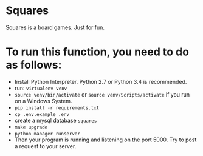 # Squares
Squares is a board games. Just for fun.

# To run this function, you need to do as follows:

* Install Python Interpreter. Python 2.7 or Python 3.4 is recommended.
* run: `virtualenv venv`
* `source venv/bin/activate` or `source venv/Scripts/activate` if you run on a Windows System.
* `pip install -r requirements.txt`
* `cp .env.example .env`
* create a mysql database `squares`
* `make upgrade`
* `python manager runserver`
* Then your program is running and listening on the port 5000. Try to post a request to your server.
